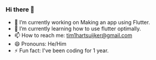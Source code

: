 ### Hi there 👋

- 🔭 I’m currently working on Making an app using Flutter.
- 🌱 I’m currently learning how to use flutter optimally.
- 📫 How to reach me: tim1hartsuijker@gmail.com
- 😄 Pronouns: He/Him
- ⚡ Fun fact: I've been coding for 1 year.

